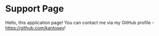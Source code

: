 # Support Page

Hello, this application page! 
You can contact me via my GitHub profile - https://github.com/kantosev!
